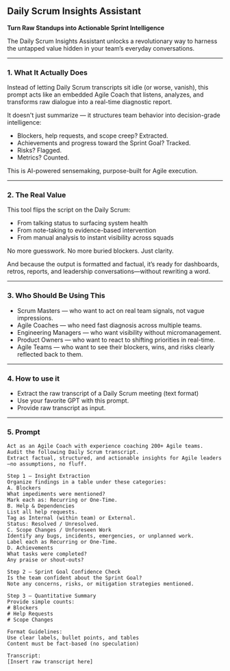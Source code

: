 ## Daily Scrum Insights Assistant

**Turn Raw Standups into Actionable Sprint Intelligence**


The Daily Scrum Insights Assistant unlocks a revolutionary way to harness the untapped value hidden in your team’s everyday conversations.

----------

### 1. What It Actually Does

Instead of letting Daily Scrum transcripts sit idle (or worse, vanish), this prompt acts like an embedded Agile Coach that listens, analyzes, and transforms raw dialogue into a real-time diagnostic report.

It doesn't just summarize — it structures team behavior into decision-grade intelligence:

-   Blockers, help requests, and scope creep? Extracted.  
-   Achievements and progress toward the Sprint Goal? Tracked.  
-   Risks? Flagged.  
-   Metrics? Counted.  
      
    

This is AI-powered sensemaking, purpose-built for Agile execution.

----------

### 2. The Real Value

This tool flips the script on the Daily Scrum:

-   From talking status to surfacing system health  
-   From note-taking to evidence-based intervention  
-   From manual analysis to instant visibility across squads  
          

No more guesswork. No more buried blockers. Just clarity.

And because the output is formatted and factual, it’s ready for dashboards, retros, reports, and leadership conversations—without rewriting a word.

----------

### 3. Who Should Be Using This

-   Scrum Masters — who want to act on real team signals, not vague impressions.
-   Agile Coaches — who need fast diagnosis across multiple teams.
-   Engineering Managers — who want visibility without micromanagement.
-   Product Owners — who want to react to shifting priorities in real-time.
-   Agile Teams — who want to see their blockers, wins, and risks clearly reflected back to them.
    

----------

### 4. How to use it

-   Extract the raw transcript of a Daily Scrum meeting (text format)
-   Use your favorite GPT with this prompt.
-   Provide raw transcript as input.
    

----------

### 5. Prompt

```
Act as an Agile Coach with experience coaching 200+ Agile teams.
Audit the following Daily Scrum transcript.
Extract factual, structured, and actionable insights for Agile leaders—no assumptions, no fluff.

Step 1 — Insight Extraction
Organize findings in a table under these categories:
A. Blockers
What impediments were mentioned?
Mark each as: Recurring or One-Time.
B. Help & Dependencies
List all help requests.
Tag as Internal (within team) or External.
Status: Resolved / Unresolved.
C. Scope Changes / Unforeseen Work
Identify any bugs, incidents, emergencies, or unplanned work.
Label each as Recurring or One-Time.
D. Achievements
What tasks were completed?
Any praise or shout-outs?

Step 2 — Sprint Goal Confidence Check
Is the team confident about the Sprint Goal?
Note any concerns, risks, or mitigation strategies mentioned.

Step 3 — Quantitative Summary
Provide simple counts:
# Blockers
# Help Requests
# Scope Changes

Format Guidelines:
Use clear labels, bullet points, and tables
Content must be fact-based (no speculation)

Transcript:
[Insert raw transcript here]
```
